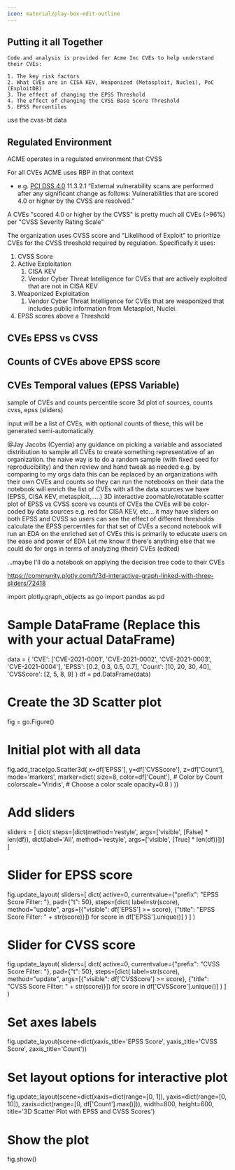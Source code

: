 ```yaml
---
icon: material/play-box-edit-outline 
---
```


## Putting it all Together

    Code and analysis is provided for Acme Inc CVEs to help understand their CVEs:

    1. The key risk factors
    2. What CVEs are in CISA KEV, Weaponized (Metasploit, Nuclei), PoC (ExploitDB)
    3. The effect of changing the EPSS Threshold
    4. The effect of changing the CVSS Base Score Threshold
    5. EPSS Percentiles


use the cvss-bt data

## Regulated Environment

ACME operates in a regulated environment that CVSS

For all CVEs ACME uses RBP in that context


-   e.g. <a
    href="https://docs-prv.pcisecuritystandards.org/PCI%20DSS/Standard/PCI-DSS-v4_0.pdf"
    rel="nofollow">PCI DSS 4.0</a> 11.3.2.1 “External vulnerability
    scans are performed after any significant change as follows:
    Vulnerabilities that are scored 4.0 or higher by the CVSS are
    resolved.”

A CVEs "scored 4.0 or higher by the CVSS" is pretty much all CVEs
(\>96%) per "CVSS Severity Rating Scale"



The organization uses CVSS score and "Likelihood of Exploit" to
prioritize CVEs for the CVSS threshold required by regulation.
Specifically it uses:

1.  CVSS Score
2.  Active Exploitation
    1.  CISA KEV
    2.  Vendor Cyber Threat Intelligence for CVEs that are actively
        exploited that are not in CISA KEV
3.  Weaponized Exploitation
    1.  Vendor Cyber Threat Intelligence for CVEs that are weaponized
        that includes public information from Metasploit, Nuclei.
4.  EPSS scores above a Threshold

  


## CVEs EPSS vs CVSS

## Counts of CVEs above EPSS score

## CVEs Temporal values (EPSS Variable)




sample of CVEs and counts
percentile score
3d plot of sources, counts cvss, epss (sliders)


input will be a list of CVEs, with optional counts of these,
this will be generated semi-automatically
 
@Jay Jacobs (Cyentia)
 any guidance on picking a variable and associated distribution to sample all CVEs to create something representative of an organization.
the naive way is to do a random sample (with fixed seed for reproducibility) and then review and hand tweak as needed e.g. by comparing to my orgs data
this can be replaced by an organizations with their own CVEs and counts so they can run the notebooks on their data
the notebook will
enrich the list of CVEs with all the data sources we have (EPSS, CISA KEV, metasploit,.....)
3D interactive zoomable/rotatable scatter plot of EPSS vs CVSS score vs counts of CVEs
the CVEs will be color-coded by data sources  e.g. red for CISA KEV, etc...
it may have sliders on both EPSS and CVSS so users can see the effect of different thresholds
calculate the EPSS percentiles for that set of CVEs
a second notebook will run an EDA on the enriched set of CVEs
this is primarily to educate users on the ease and power of EDA
Let me know if there's anything else that we could do for orgs in terms of analyzing (their) CVEs (edited) 





...maybe I'll do a notebook on applying the decision tree code to their CVEs


https://community.plotly.com/t/3d-interactive-graph-linked-with-three-sliders/72418


import plotly.graph_objects as go
import pandas as pd

# Sample DataFrame (Replace this with your actual DataFrame)
data = {
    'CVE': ['CVE-2021-0001', 'CVE-2021-0002', 'CVE-2021-0003', 'CVE-2021-0004'],
    'EPSS': [0.2, 0.3, 0.5, 0.7],
    'Count': [10, 20, 30, 40],
    'CVSScore': [2, 5, 8, 9]
}
df = pd.DataFrame(data)

# Create the 3D Scatter plot
fig = go.Figure()

# Initial plot with all data
fig.add_trace(go.Scatter3d(
    x=df['EPSS'],
    y=df['CVSScore'],
    z=df['Count'],
    mode='markers',
    marker=dict(
        size=8,
        color=df['Count'],  # Color by Count
        colorscale='Viridis',  # Choose a color scale
        opacity=0.8
    )
))

# Add sliders
sliders = [
    dict(
        steps=[dict(method='restyle',
                    args=['visible', [False] * len(df)),
               dict(label='All',
                    method='restyle',
                    args=['visible', [True] * len(df))])]
]

# Slider for EPSS score
fig.update_layout(
    sliders=[
        dict(
            active=0,
            currentvalue={"prefix": "EPSS Score Filter: "},
            pad={"t": 50},
            steps=[dict(
                label=str(score),
                method="update",
                args=[{"visible": df['EPSS'] >= score},
                      {"title": "EPSS Score Filter: " + str(score)}])
                for score in df['EPSS'].unique()]
        )
    ]
)

# Slider for CVSS score
fig.update_layout(
    sliders=[
        dict(
            active=0,
            currentvalue={"prefix": "CVSS Score Filter: "},
            pad={"t": 50},
            steps=[dict(
                label=str(score),
                method="update",
                args=[{"visible": df['CVSScore'] >= score},
                      {"title": "CVSS Score Filter: " + str(score)}])
                for score in df['CVSScore'].unique()]
        )
    ]
)

# Set axes labels
fig.update_layout(scene=dict(xaxis_title='EPSS Score',
                              yaxis_title='CVSS Score',
                              zaxis_title='Count'))

# Set layout options for interactive plot
fig.update_layout(scene=dict(xaxis=dict(range=[0, 1]),
                             yaxis=dict(range=[0, 10]),
                             zaxis=dict(range=[0, df['Count'].max()])),
                  width=800, height=600,
                  title='3D Scatter Plot with EPSS and CVSS Scores')

# Show the plot
fig.show()